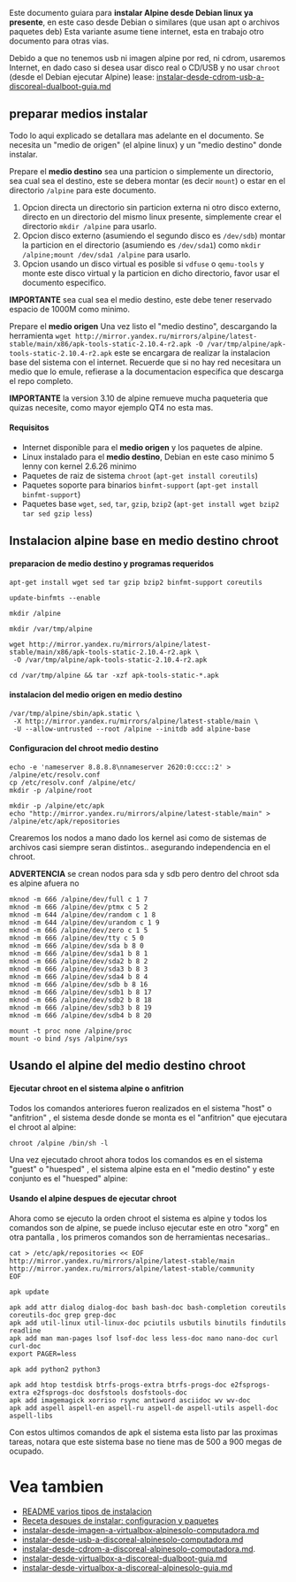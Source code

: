 
Este documento guiara para **instalar Alpine desde Debian linux ya presente**, 
en este caso desde Debian o similares (que usan apt o archivos paquetes deb)
Esta variante asume tiene internet, esta en trabajo otro documento para otras vias.

Debido a que no tenemos usb ni imagen alpine por red, ni cdrom, usaremos Internet, 
en dado caso si desea usar disco real o CD/USB y no usar `chroot` (desde el Debian ejecutar Alpine) 
lease: [instalar-desde-cdrom-usb-a-discoreal-dualboot-guia.md](instalar-desde-cdrom-usb-a-discoreal-dualboot-guia.md)

## preparar medios instalar

Todo lo aqui explicado se detallara mas adelante en el documento.
Se necesita un "medio de origen" (el alpine linux) y un "medio destino" donde instalar.

Prepare el **medio destino** sea una particion o simplemente un directorio, sea cual sea el destino, 
este se debera montar (es decir `mount`) o estar en el directorio `/alpine` para este documento.


1. Opcion directa un directorio sin particion externa ni otro disco externo, directo 
en un directorio del mismo linux presente, simplemente crear el directorio `mkdir /alpine` para usarlo.
2. Opcion disco externo (asumiendo el segundo disco es `/dev/sdb`) montar la particion 
en el directorio (asumiendo es `/dev/sda1`) como `mkdir /alpine;mount /dev/sda1 /alpine` para usarlo.
3. Opcion usando un disco virtual es posible si `vdfuse` o `qemu-tools` y monte este disco 
virtual y la particion en dicho directorio, favor usar el documento especifico.

**IMPORTANTE** sea cual sea el medio destino, este debe tener reservado espacio de 1000M como minimo.

Prepare el **medio origen** Una vez listo el "medio destino", descargando la herramienta 
`wget http://mirror.yandex.ru/mirrors/alpine/latest-stable/main/x86/apk-tools-static-2.10.4-r2.apk -O /var/tmp/alpine/apk-tools-static-2.10.4-r2.apk` 
este se encargara de realizar la instalacion base del sistema con el internet. Recuerde que 
si no hay red necesitara un medio que lo emule, refierase a la documentacion especifica que descarga el repo completo.

**IMPORTANTE** la version 3.10 de alpine remueve mucha paqueteria que quizas necesite, como mayor ejemplo QT4 no esta mas.

#### Requisitos

* Internet disponible para el **medio origen** y los paquetes de alpine.
* Linux instalado para el **medio destino**, Debian en este caso minimo 5 lenny con kernel 2.6.26 minimo
* Paquetes de raiz de sistema `chroot` (`apt-get install coreutils`)
* Paquetes soporte para binarios `binfmt-support` (`apt-get install binfmt-support`)
* Paquetes base `wget`, `sed`, `tar`, `gzip`, `bzip2` (`apt-get install wget bzip2 tar sed gzip less`)

## Instalacion alpine base en medio destino chroot

#### preparacion de medio destino y programas requeridos


```
apt-get install wget sed tar gzip bzip2 binfmt-support coreutils

update-binfmts --enable

mkdir /alpine

mkdir /var/tmp/alpine

wget http://mirror.yandex.ru/mirrors/alpine/latest-stable/main/x86/apk-tools-static-2.10.4-r2.apk \
 -O /var/tmp/alpine/apk-tools-static-2.10.4-r2.apk

cd /var/tmp/alpine && tar -xzf apk-tools-static-*.apk
```

#### instalacion del medio origen en medio destino


```
/var/tmp/alpine/sbin/apk.static \
 -X http://mirror.yandex.ru/mirrors/alpine/latest-stable/main \
 -U --allow-untrusted --root /alpine --initdb add alpine-base
```

#### Configuracion del chroot medio destino

```
echo -e 'nameserver 8.8.8.8\nnameserver 2620:0:ccc::2' > /alpine/etc/resolv.conf
cp /etc/resolv.conf /alpine/etc/
mkdir -p /alpine/root

mkdir -p /alpine/etc/apk
echo "http://mirror.yandex.ru/mirrors/alpine/latest-stable/main" > /alpine/etc/apk/repositories

```

Crearemos los nodos a mano dado los kernel asi como de sistemas de archivos 
casi siempre seran distintos.. asegurando independencia en el chroot.

**ADVERTENCIA** se crean nodos para sda y sdb pero dentro del chroot sda es alpine afuera no

```
mknod -m 666 /alpine/dev/full c 1 7
mknod -m 666 /alpine/dev/ptmx c 5 2
mknod -m 644 /alpine/dev/random c 1 8
mknod -m 644 /alpine/dev/urandom c 1 9
mknod -m 666 /alpine/dev/zero c 1 5
mknod -m 666 /alpine/dev/tty c 5 0
mknod -m 666 /alpine/dev/sda b 8 0
mknod -m 666 /alpine/dev/sda1 b 8 1
mknod -m 666 /alpine/dev/sda2 b 8 2
mknod -m 666 /alpine/dev/sda3 b 8 3
mknod -m 666 /alpine/dev/sda4 b 8 4
mknod -m 666 /alpine/dev/sdb b 8 16
mknod -m 666 /alpine/dev/sdb1 b 8 17
mknod -m 666 /alpine/dev/sdb2 b 8 18
mknod -m 666 /alpine/dev/sdb3 b 8 19
mknod -m 666 /alpine/dev/sdb4 b 8 20

mount -t proc none /alpine/proc
mount -o bind /sys /alpine/sys

```

## Usando el alpine del medio destino chroot

#### Ejecutar chroot en el sistema alpine o anfitrion

Todos los comandos anteriores fueron realizados en el sistema "host" o "anfitrion" , 
el sistema desde donde se monta es el "anfitrion" que ejecutara el chroot al alpine:

```
chroot /alpine /bin/sh -l
```

Una vez ejecutado chroot ahora todos los comandos es en el sistema "guest" o "huesped" , 
el sistema alpine esta en el "medio destino" y este conjunto es el "huesped" alpine:

#### Usando el alpine despues de ejecutar chroot

Ahora como se ejecuto la orden chroot el sistema es alpine y todos los comandos 
son de alpine, se puede incluso ejecutar este en otro "xorg" en otra pantalla , 
los primeros comandos son de herramientas necesarias.. 

```
cat > /etc/apk/repositories << EOF
http://mirror.yandex.ru/mirrors/alpine/latest-stable/main
http://mirror.yandex.ru/mirrors/alpine/latest-stable/community
EOF

apk update

apk add attr dialog dialog-doc bash bash-doc bash-completion coreutils coreutils-doc grep grep-doc
apk add util-linux util-linux-doc pciutils usbutils binutils findutils readline
apk add man man-pages lsof lsof-doc less less-doc nano nano-doc curl curl-doc
export PAGER=less

apk add python2 python3

apk add htop testdisk btrfs-progs-extra btrfs-progs-doc e2fsprogs-extra e2fsprogs-doc dosfstools dosfstools-doc
apk add imagemagick xorriso rsync antiword asciidoc wv wv-doc
apk add aspell aspell-en aspell-ru aspell-de aspell-utils aspell-doc aspell-libs

```

Con estos ultimos comandos de apk el sistema esta listo par las proximas tareas, 
notara que este sistema base no tiene mas de 500 a 900 megas de ocupado.

# Vea tambien

* [README varios tipos de instalacion](README.md)
* [Receta despues de instalar: configuracion y paquetes](../recetas/alpine-recetas-configuracion-y-paquetes-sistema.md)
* [instalar-desde-imagen-a-virtualbox-alpinesolo-computadora.md](instalar-desde-imagen-a-virtualbox-alpinesolo-computadora.md)
* [instalar-desde-usb-a-discoreal-alpinesolo-computadora.md](instalar-desde-usb-a-discoreal-alpinesolo-computadora.md) 
* [instalar-desde-cdrom-a-discoreal-alpinesolo-computadora.md](instalar-desde-cdrom-a-discoreal-alpinesolo-computadora.md).
* [instalar-desde-virtualbox-a-discoreal-dualboot-guia.md](instalar-desde-virtualbox-a-discoreal-dualboot-guia.md)
* [instalar-desde-virtualbox-a-discoreal-alpinesolo-guia.md](instalar-desde-virtualbox-a-discoreal-alpinesolo-guia.md)

